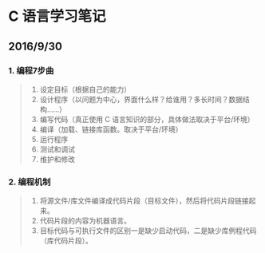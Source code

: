 # C 语言学习笔记
## 2016/9/30
### 1. 编程7步曲
>1. 设定目标（根据自己的能力）
>2. 设计程序（以问题为中心，界面什么样？给谁用？多长时间？数据结构……）
>3. 编写代码（真正使用 C 语言知识的部分，具体做法取决于平台/环境）
>4. 编译（加载、链接库函数。取决于平台/环境）
>5. 运行程序
>6. 测试和调试
>7. 维护和修改
### 2. 编程机制
>1. 将源文件/库文件编译成代码片段（目标文件），然后将代码片段链接起来。
>2. 代码片段的内容为机器语言。
>3. 目标代码与可执行文件的区别一是缺少启动代码，二是缺少库例程代码（库代码片段）。